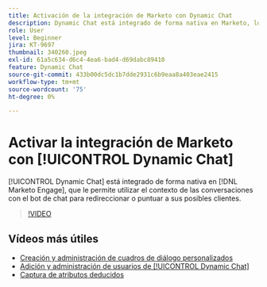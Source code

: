 ```yaml
---
title: Activación de la integración de Marketo con Dynamic Chat
description: Dynamic Chat está integrado de forma nativa en Marketo, lo que le permite utilizar el contexto de las conversaciones con el bot de chat para redireccionar o puntuar a sus posibles clientes.
role: User
level: Beginner
jira: KT-9697
thumbnail: 340260.jpeg
exl-id: 61a5c634-d6c4-4ea6-bad4-d69dabc89410
feature: Dynamic Chat
source-git-commit: 433b00dc5dc1b7dde2931c6b9eaa8a403eae2415
workflow-type: tm+mt
source-wordcount: '75'
ht-degree: 0%

---
```


# Activar la integración de Marketo con [!UICONTROL Dynamic Chat]

[!UICONTROL Dynamic Chat]  está integrado de forma nativa en [!DNL Marketo Engage], que le permite utilizar el contexto de las conversaciones con el bot de chat para redireccionar o puntuar a sus posibles clientes.

>[!VIDEO](https://video.tv.adobe.com/v/340260/?quality=12&learn=on)

## Vídeos más útiles

* [Creación y administración de cuadros de diálogo personalizados](dialogue-management.md)
* [Adición y administración de usuarios de [!UICONTROL Dynamic Chat]](user-management.md)
* [Captura de atributos deducidos](capture-inferred-attributes.md)
